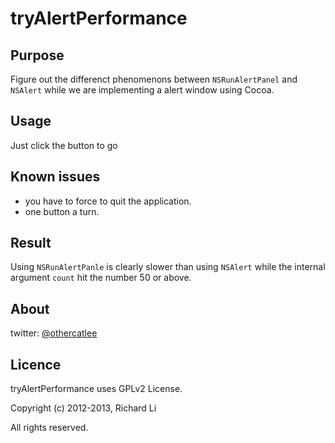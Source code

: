 tryAlertPerformance
==============

Purpose
-------------
Figure out the differenct phenomenons between `NSRunAlertPanel` and `NSAlert` while we are implementing a alert window using Cocoa.

Usage
-------------
Just click the button to go

Known issues
-------------
* you have to force to quit the application.
* one button a turn. 

Result
-------------
Using `NSRunAlertPanle` is clearly slower than using `NSAlert` while the internal argument `count` hit the number 50 or above.

About
-------------

twitter: [@othercatlee](twitter.com/#!/othercatlee)


Licence
-------------

tryAlertPerformance uses GPLv2 License. 

Copyright (c) 2012-2013, Richard Li

All rights reserved.
   

